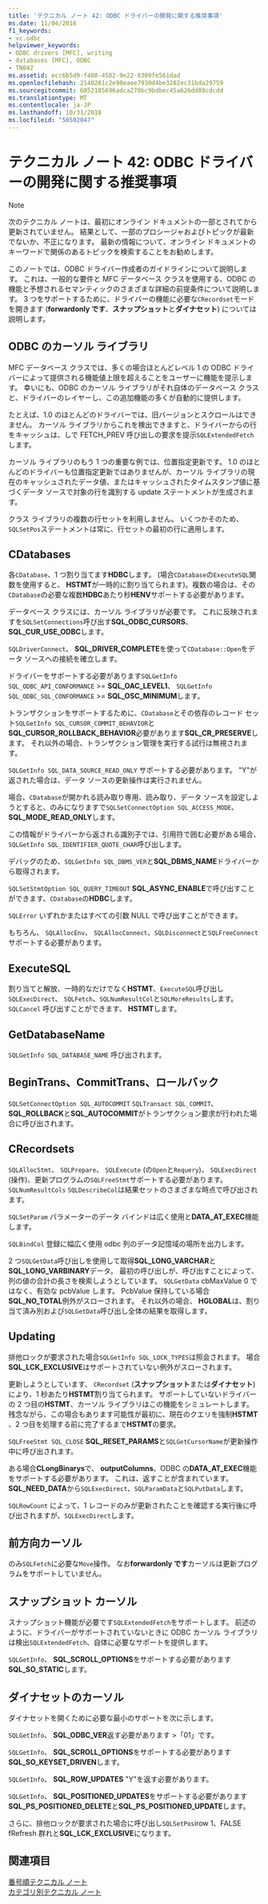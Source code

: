 ```yaml
---
title: 'テクニカル ノート 42: ODBC ドライバーの開発に関する推奨事項'
ms.date: 11/04/2016
f1_keywords:
- vc.odbc
helpviewer_keywords:
- ODBC drivers [MFC], writing
- databases [MFC], ODBC
- TN042
ms.assetid: ecc6b5d9-f480-4582-9e22-8309fe561dad
ms.openlocfilehash: 2140261c2e90eaee7930d4be3282ec31bda29759
ms.sourcegitcommit: 6052185696adca270bc9bdbec45a626dd89cdcdd
ms.translationtype: MT
ms.contentlocale: ja-JP
ms.lasthandoff: 10/31/2018
ms.locfileid: "50502047"
---
```

# <a name="tn042-odbc-driver-developer-recommendations"></a>テクニカル ノート 42: ODBC ドライバーの開発に関する推奨事項

> [!NOTE]
>  次のテクニカル ノートは、最初にオンライン ドキュメントの一部とされてから更新されていません。 結果として、一部のプロシージャおよびトピックが最新でないか、不正になります。 最新の情報について、オンライン ドキュメントのキーワードで関係のあるトピックを検索することをお勧めします。

このノートでは、ODBC ドライバー作成者のガイドラインについて説明します。 これは、一般的な要件と MFC データベース クラスを使用する、ODBC の機能と予想されるセマンティックのさまざまな詳細の前提条件について説明します。 3 つをサポートするために、ドライバーの機能に必要な`CRecordset`モードを開きます (**forwardonly です**、**スナップショット**と**ダイナセット**) については説明します。

## <a name="odbcs-cursor-library"></a>ODBC のカーソル ライブラリ

MFC データベース クラスでは、多くの場合ほとんどレベル 1 の ODBC ドライバーによって提供される機能値上限を超えることをユーザーに機能を提示します。 幸いにも、ODBC のカーソル ライブラリがそれ自体のデータベース クラスと、ドライバーのレイヤーし、この追加機能の多くが自動的に提供します。

たとえば、1.0 のほとんどのドライバーでは、旧バージョンとスクロールはできません。 カーソル ライブラリからこれを検出できますと、ドライバーからの行をキャッシュは、しで FETCH_PREV 呼び出しの要求を提示`SQLExtendedFetch`します。

カーソル ライブラリのもう 1 つの重要な例では、位置指定更新です。 1.0 のほとんどのドライバーも位置指定更新ではありませんが、カーソル ライブラリの現在のキャッシュされたデータ値、またはキャッシュされたタイムスタンプ値に基づくデータ ソースで対象の行を識別する update ステートメントが生成されます。

クラス ライブラリの複数の行セットを利用しません。 いくつかそのため、`SQLSetPos`ステートメントは常に、行セットの最初の行に適用します。

## <a name="cdatabases"></a>CDatabases

各`CDatabase`、1 つ割り当てます**HDBC**します。 (場合`CDatabase`の`ExecuteSQL`関数を使用すると、 **HSTMT**が一時的に割り当てられます)。複数の場合は、その`CDatabase`の必要な複数**HDBC**あたり秒**HENV**サポートする必要があります。

データベース クラスには、カーソル ライブラリが必要です。 これに反映されますを`SQLSetConnections`呼び出す**SQL_ODBC_CURSORS**、 **SQL_CUR_USE_ODBC**します。

`SQLDriverConnect`、 **SQL_DRIVER_COMPLETE**を使って`CDatabase::Open`をデータ ソースへの接続を確立します。

ドライバーをサポートする必要があります`SQLGetInfo SQL_ODBC_API_CONFORMANCE`  >=  **SQL_OAC_LEVEL1**、 `SQLGetInfo SQL_ODBC_SQL_CONFORMANCE`  >=  **SQL_OSC_MINIMUM**します。

トランザクションをサポートするために、`CDatabase`とその依存のレコード セット`SQLGetInfo SQL_CURSOR_COMMIT_BEHAVIOR`と**SQL_CURSOR_ROLLBACK_BEHAVIOR**必要があります**SQL_CR_PRESERVE**します。 それ以外の場合、トランザクション管理を実行する試行は無視されます。

`SQLGetInfo SQL_DATA_SOURCE_READ_ONLY` サポートする必要があります。 "Y"が返された場合は、データ ソースの更新操作は実行されません。

場合、`CDatabase`が開かれる読み取り専用、読み取り、データ ソースを設定しようとすると、のみになりますで`SQLSetConnectOption SQL_ACCESS_MODE`、 **SQL_MODE_READ_ONLY**します。

この情報がドライバーから返される識別子では、引用符で囲む必要がある場合、`SQLGetInfo SQL_IDENTIFIER_QUOTE_CHAR`呼び出します。

デバッグのため、`SQLGetInfo SQL_DBMS_VER`と**SQL_DBMS_NAME**ドライバーから取得されます。

`SQLSetStmtOption SQL_QUERY_TIMEOUT` **SQL_ASYNC_ENABLE**で呼び出すことができます、`CDatabase`の**HDBC**します。

`SQLError` いずれかまたはすべての引数 NULL で呼び出すことができます。

もちろん、 `SQLAllocEnv`、 `SQLAllocConnect`、`SQLDisconnect`と`SQLFreeConnect`サポートする必要があります。

## <a name="executesql"></a>ExecuteSQL

割り当てと解放、一時的なだけでなく**HSTMT**、`ExecuteSQL`呼び出し`SQLExecDirect`、 `SQLFetch`、`SQLNumResultCol`と`SQLMoreResults`します。 `SQLCancel` 呼び出すことができます、 **HSTMT**します。

## <a name="getdatabasename"></a>GetDatabaseName

`SQLGetInfo SQL_DATABASE_NAME` 呼び出されます。

## <a name="begintrans-committrans-rollback"></a>BeginTrans、CommitTrans、ロールバック

`SQLSetConnectOption SQL_AUTOCOMMIT` `SQLTransact SQL_COMMIT`、 **SQL_ROLLBACK**と**SQL_AUTOCOMMIT**がトランザクション要求が行われた場合に呼び出されます。

## <a name="crecordsets"></a>CRecordsets

`SQLAllocStmt`、 `SQLPrepare`、 `SQLExecute` (の`Open`と`Requery`)、 `SQLExecDirect` (操作)、更新プログラムの`SQLFreeStmt`サポートする必要があります。 `SQLNumResultCols` `SQLDescribeCol`は結果セットのさまざまな時点で呼び出されます。

`SQLSetParam` パラメーターのデータ バインドは広く使用と**DATA_AT_EXEC**機能します。

`SQLBindCol` 登録に幅広く使用 odbc 列のデータ記憶域の場所を出力します。

2 つ`SQLGetData`呼び出しを使用して取得**SQL_LONG_VARCHAR**と**SQL_LONG_VARBINARY**データ。 最初の呼び出しが、呼び出すことによって、列の値の合計の長さを検索しようとしています。 `SQLGetData` cbMaxValue 0 ではなく、有効な pcbValue します。 PcbValue 保持している場合**SQL_NO_TOTAL**例外がスローされます。 それ以外の場合、 **HGLOBAL**は、割り当て済み別および`SQLGetData`呼び出し全体の結果を取得します。

## <a name="updating"></a>Updating

排他ロックが要求された場合`SQLGetInfo SQL_LOCK_TYPES`は照会されます。 場合**SQL_LCK_EXCLUSIVE**はサポートされていない例外がスローされます。

更新しようとしています、 `CRecordset` (**スナップショット**または**ダイナセット**) により、1 秒あたり**HSTMT**割り当てられます。 サポートしていないドライバーの 2 つ目の**HSTMT**、カーソル ライブラリはこの機能をシミュレートします。 残念ながら、この場合もあります可能性が最初に、現在のクエリを強制**HSTMT** 、2 つ目を処理する前に完了するまで**HSTMT**の要求。

`SQLFreeStmt SQL_CLOSE` **SQL_RESET_PARAMS**と`SQLGetCursorName`が更新操作中に呼び出されます。

ある場合**CLongBinarys**で、 **outputColumns**、ODBC の**DATA_AT_EXEC**機能をサポートする必要があります。 これは、返すことが含まれています。 **SQL_NEED_DATA**から`SQLExecDirect`、`SQLParamData`と`SQLPutData`します。

`SQLRowCount` によって、1 レコードのみが更新されたことを確認する実行後に呼び出されますが、`SQLExecDirect`します。

## <a name="forwardonly-cursors"></a>前方向カーソル

のみ`SQLFetch`に必要な`Move`操作。 なお**forwardonly です**カーソルは更新プログラムをサポートしていません。

## <a name="snapshot-cursors"></a>スナップショット カーソル

スナップショット機能が必要です`SQLExtendedFetch`をサポートします。 前述のように、ドライバーがサポートされていないときに ODBC カーソル ライブラリは検出`SQLExtendedFetch`、自体に必要なサポートを提供します。

`SQLGetInfo`、 **SQL_SCROLL_OPTIONS**をサポートする必要があります**SQL_SO_STATIC**します。

## <a name="dynaset-cursors"></a>ダイナセットのカーソル

ダイナセットを開くために必要な最小のサポートを次に示します。

`SQLGetInfo`、 **SQL_ODBC_VER**返す必要があります >「01」です。

`SQLGetInfo`、 **SQL_SCROLL_OPTIONS**をサポートする必要があります**SQL_SO_KEYSET_DRIVEN**します。

`SQLGetInfo`、 **SQL_ROW_UPDATES** "Y"を返す必要があります。

`SQLGetInfo`、 **SQL_POSITIONED_UPDATES**をサポートする必要があります**SQL_PS_POSITIONED_DELETE**と**SQL_PS_POSITIONED_UPDATE**します。

さらに、排他ロックが要求された場合に呼び出し`SQLSetPos`irow 1、FALSE fRefresh 群れと**SQL_LCK_EXCLUSIVE**になります。

## <a name="see-also"></a>関連項目

[番号順テクニカル ノート](../mfc/technical-notes-by-number.md)<br/>
[カテゴリ別テクニカル ノート](../mfc/technical-notes-by-category.md)

